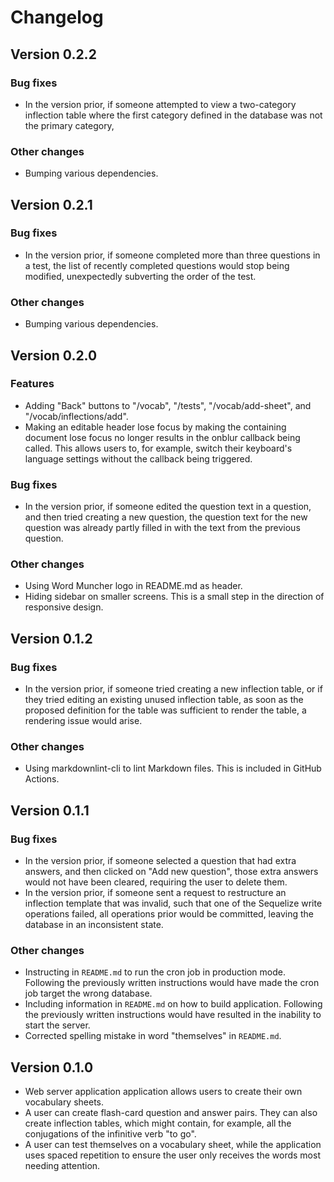 # Changelog

## Version 0.2.2

### Bug fixes

- In the version prior, if someone attempted to view a two-category inflection
  table where the first category defined in the database was not the primary category,

### Other changes

- Bumping various dependencies.

## Version 0.2.1

### Bug fixes

- In the version prior, if someone completed more than three questions in a test,
  the list of recently completed questions would stop being modified, unexpectedly
  subverting the order of the test.

### Other changes

- Bumping various dependencies.

## Version 0.2.0

### Features

- Adding "Back" buttons to "/vocab", "/tests", "/vocab/add-sheet", and "/vocab/inflections/add".
- Making an editable header lose focus by making the containing document lose focus
  no longer results in the onblur callback being called. This allows users to, for
  example, switch their keyboard's language settings without the callback being triggered.

### Bug fixes

- In the version prior, if someone edited the question text in a question, and
  then tried creating a new question, the question text for the new question was
  already partly filled in with the text from the previous question.

### Other changes

- Using Word Muncher logo in README.md as header.
- Hiding sidebar on smaller screens. This is a small step in the direction of responsive
  design.

## Version 0.1.2

### Bug fixes

- In the version prior, if someone tried creating a new inflection table, or if
  they tried editing an existing unused inflection table, as soon as the proposed
  definition for the table was sufficient to render the table, a rendering issue
  would arise.

### Other changes

- Using markdownlint-cli to lint Markdown files. This is included in GitHub Actions.

## Version 0.1.1

### Bug fixes

- In the version prior, if someone selected a question that had extra answers,
  and then clicked on "Add new question", those extra answers would not have
  been cleared, requiring the user to delete them.
- In the version prior, if someone sent a request to restructure an inflection
  template that was invalid, such that one of the Sequelize write operations
  failed, all operations prior would be committed, leaving the database in an
  inconsistent state.

### Other changes

- Instructing in `README.md` to run the cron job in production mode. Following
  the previously written instructions would have made the cron job target the
  wrong database.
- Including information in `README.md` on how to build application. Following
  the previously written instructions would have resulted in the inability to
  start the server.
- Corrected spelling mistake in word "themselves" in `README.md`.

## Version 0.1.0

- Web server application application allows users to create their own vocabulary
  sheets.
- A user can create flash-card question and answer pairs. They can also create
  inflection tables, which might contain, for example, all the conjugations of
  the infinitive verb "to go".
- A user can test themselves on a vocabulary sheet, while the application uses
  spaced repetition to ensure the user only receives the words most needing attention.
